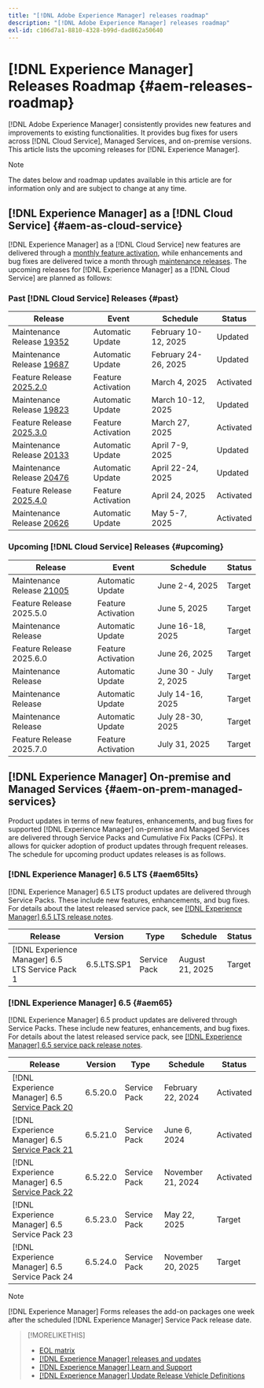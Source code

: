 ```yaml
---
title: "[!DNL Adobe Experience Manager] releases roadmap"
description: "[!DNL Adobe Experience Manager] releases roadmap"
exl-id: c106d7a1-8810-4328-b99d-dad862a50640
---
```


# [!DNL Experience Manager] Releases Roadmap {#aem-releases-roadmap}

[!DNL Adobe Experience Manager] consistently provides new features and improvements to existing functionalities. It provides bug fixes for users across [!DNL Cloud Service], Managed Services, and on-premise versions. This article lists the upcoming releases for [!DNL Experience Manager].

>[!NOTE]
>
>The dates below and roadmap updates available in this article are for information only and are subject to change at any time.

## [!DNL Experience Manager] as a [!DNL Cloud Service] {#aem-as-cloud-service}

[!DNL Experience Manager] as a [!DNL Cloud Service] new features are delivered through a [monthly feature activation](https://experienceleague.adobe.com/en/docs/experience-manager-cloud-service/content/release-notes/release-notes/release-notes-current), while enhancements and bug fixes are delivered twice a month through [maintenance releases](https://experienceleague.adobe.com/en/docs/experience-manager-cloud-service/content/release-notes/maintenance/latest).
The upcoming releases for [!DNL Experience Manager] as a [!DNL Cloud Service] are planned as follows:

### Past [!DNL Cloud Service] Releases {#past}

| Release |Event |Schedule |Status |
|---|---|---|---|
| Maintenance Release [19352](https://experienceleague.adobe.com/en/docs/experience-manager-cloud-service/content/release-notes/maintenance/2025/2025-2-0#19352)|Automatic Update|February 10-12, 2025|Updated|
| Maintenance Release [19687](https://experienceleague.adobe.com/en/docs/experience-manager-cloud-service/content/release-notes/maintenance/2025/2025-2-0#19687)|Automatic Update|February 24-26, 2025|Updated|
| Feature Release [2025.2.0](https://experienceleague.adobe.com/en/docs/experience-manager-cloud-service/content/release-notes/release-notes/2025/release-notes-2025-2-0) |Feature Activation|March 4, 2025 |Activated|
| Maintenance Release [19823](https://experienceleague.adobe.com/en/docs/experience-manager-cloud-service/content/release-notes/maintenance/2025/2025-3-0#19823)|Automatic Update|March 10-12, 2025|Updated|
| Feature Release [2025.3.0](https://experienceleague.adobe.com/en/docs/experience-manager-cloud-service/content/release-notes/release-notes/2025/release-notes-2025-3-0) |Feature Activation|March 27, 2025 |Activated|
| Maintenance Release [20133](https://experienceleague.adobe.com/en/docs/experience-manager-cloud-service/content/release-notes/maintenance/2025/2025-4-0#20133)|Automatic Update|April 7-9, 2025|Updated|
| Maintenance Release [20476](https://experienceleague.adobe.com/en/docs/experience-manager-cloud-service/content/release-notes/maintenance/2025/2025-4-0#20476)|Automatic Update|April 22-24, 2025|Updated|
| Feature Release [2025.4.0](https://experienceleague.adobe.com/en/docs/experience-manager-cloud-service/content/release-notes/release-notes/release-notes-current) |Feature Activation|April 24, 2025 |Activated|
| Maintenance Release [20626](https://experienceleague.adobe.com/en/docs/experience-manager-cloud-service/content/release-notes/maintenance/2025/2025-5-0#20626)|Automatic Update|May 5-7, 2025|Activated|

### Upcoming [!DNL Cloud Service] Releases {#upcoming}

| Release |Event |Schedule |Status |
|---|---|---|---|
| Maintenance Release [21005](https://experienceleague.adobe.com/en/docs/experience-manager-cloud-service/content/release-notes/maintenance/latest)|Automatic Update|June 2-4, 2025|Target|
| Feature Release 2025.5.0 |Feature Activation|June 5, 2025 |Target|
| Maintenance Release|Automatic Update|June 16-18, 2025|Target|
| Feature Release 2025.6.0 |Feature Activation|June 26, 2025 |Target|
| Maintenance Release|Automatic Update|June 30 - July 2, 2025|Target|
| Maintenance Release|Automatic Update|July 14-16, 2025|Target|
| Maintenance Release|Automatic Update|July 28-30, 2025|Target|
| Feature Release 2025.7.0 |Feature Activation|July 31, 2025 |Target|

## [!DNL Experience Manager] On-premise and Managed Services {#aem-on-prem-managed-services}

Product updates in terms of new features, enhancements, and bug fixes for supported [!DNL Experience Manager] on-premise and Managed Services are delivered through Service Packs and Cumulative Fix Packs (CFPs). It allows for quicker adoption of product updates through frequent releases. The schedule for upcoming product updates releases is as follows.

### [!DNL Experience Manager] 6.5 LTS {#aem65lts}

[!DNL Experience Manager] 6.5 LTS product updates are delivered through Service Packs. These include new features, enhancements, and bug fixes. For details about the latest released service pack, see [[!DNL Experience Manager] 6.5 LTS release notes](https://experienceleague.adobe.com/en/docs/experience-manager-65-lts/content/release-notes/release-notes).

| Release | Version | Type | Schedule | Status |
|---|---|---|---|---|
| [!DNL Experience Manager] 6.5 LTS Service Pack 1 | 6.5.LTS.SP1 | Service Pack | August 21, 2025 | Target |

### [!DNL Experience Manager] 6.5 {#aem65}

[!DNL Experience Manager] 6.5 product updates are delivered through Service Packs. These include new features, enhancements, and bug fixes. For details about the latest released service pack, see [[!DNL Experience Manager] 6.5 service pack release notes](https://experienceleague.adobe.com/en/docs/experience-manager-65/content/release-notes/release-notes).

| Release | Version | Type | Schedule | Status |
|---|---|---|---|---|
| [!DNL Experience Manager] 6.5 [Service Pack 20](https://experienceleague.adobe.com/en/docs/experience-manager-65/content/release-notes/service-pack/6-5-20)|6.5.20.0 | Service Pack | February 22, 2024 | Activated |
| [!DNL Experience Manager] 6.5 [Service Pack 21](https://experienceleague.adobe.com/en/docs/experience-manager-65/content/release-notes/service-pack/6-5-21) |6.5.21.0 | Service Pack | June 6, 2024 | Activated |
| [!DNL Experience Manager] 6.5 [Service Pack 22](https://experienceleague.adobe.com/en/docs/experience-manager-65/content/release-notes/release-notes) |6.5.22.0 | Service Pack | November 21, 2024 | Activated |
| [!DNL Experience Manager] 6.5 Service Pack 23 |6.5.23.0 | Service Pack | May 22, 2025 | Target |
| [!DNL Experience Manager] 6.5 Service Pack 24 |6.5.24.0 | Service Pack | November 20, 2025 | Target |

>[!NOTE]
>
>[!DNL Experience Manager] Forms releases the add-on packages one week after the scheduled [!DNL Experience Manager] Service Pack release date.

>[!MORELIKETHIS]
>
>* [EOL matrix](https://helpx.adobe.com/support/programs/eol-matrix.html)
>* [[!DNL Experience Manager] releases and updates](https://experienceleague.adobe.com/en/docs/experience-manager-release-information/aem-release-updates/aem-releases-updates)
>* [[!DNL Experience Manager] Learn and Support](https://experienceleague.adobe.com/en/docs/experience-manager-cloud-service)
>* [[!DNL Experience Manager] Update Release Vehicle Definitions](/help/using/update-release-vehicle-definitions.md)
